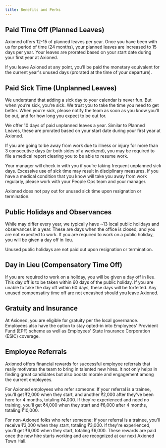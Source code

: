 ```yaml
---
title: Benefits and Perks
---
```


## Paid Time Off (Planned Leaves)

Axioned offers 12-15 of planned leaves per year. Once you have been with us for period of time (24 months), your planned leaves are increased to 15 days per year. Your leaves are prorated based on your start date during your first year at Axioned.

If you leave Axioned at any point, you’ll be paid the monetary equivalent for the current year's unused days (prorated at the time of your departure).

## Paid Sick Time (Unplanned Leaves)

We understand that adding a sick day to your calendar is never fun. But when you’re sick, you’re sick. We trust you to take the time you need to get better. When you’re sick, please notify the team as soon as you know you’ll be out, and for how long you expect to be out for.

We offer 10 days of paid unplanned leaves a year. Similar to Planned Leaves, these are prorated based on your start date during your first year at Axioned.

If you are going to be away from work due to illness or injury for more than 3 consecutive days (or both sides of a weekend), you may be required to file a medical report clearing you to be able to resume work.

Your manager will check in with you if you’re taking frequent unplanned sick days. Excessive use of sick time may result in disciplinary measures. If you have a medical condition that you know will take you away from work regularly, please work with your People Ops team and your manager.

Axioned does not pay out for unused sick time upon resignation or termination.

## Public Holidays and Observances

While may differ every year, we typically have ~13 local public holidays and observances in a year. These are days when the office is closed, and you are not expected to work. If you are required to work on a public holiday, you will be given a day off in lieu.

Unused public holidays are not paid out upon resignation or termination.

## Day in Lieu (Compensatory Time Off)

If you are required to work on a holiday, you will be given a day off in lieu. This day off is to be taken within 60 days of the public holiday. If you are unable to take the day off within 60 days, these days will be forfeited. Any unused compensatiry time off are not encashed should you leave Axioned.

## Gratuity and Insurance

At Axioned, you are eligible for gratuity per the local governance. Employees also have the option to stay opted-in into Employees' Provident Fund (EPF) scheme as well as Employees' State Insurance Corporation (ESIC) coverage.

## Employee Referrals

Axioned offers financial rewards for successful employee referrals that really motivates the team to bring in talented new hires. It not only helps in finding great candidates but also boosts morale and engagement among the current employees.

For Axioned employees who refer someone: If your referral is a trainee, you'll get ₹2,000 when they start, and another ₹2,000 after they've been here for 4 months, totaling ₹4,000. If they're experienced and need no training, you'll get ₹4,000 when they start and ₹6,000 after 4 months, totaling ₹10,000.

For non-Axioned folks who refer someone: If your referral is a trainee, you'll receive ₹3,000 when they start, totaling ₹3,000. If they're experienced, you'll get ₹6,000 when they start, totaling ₹6,000. These rewards are paid once the new hire starts working and are recognized at our next Axioned Town Hall.
